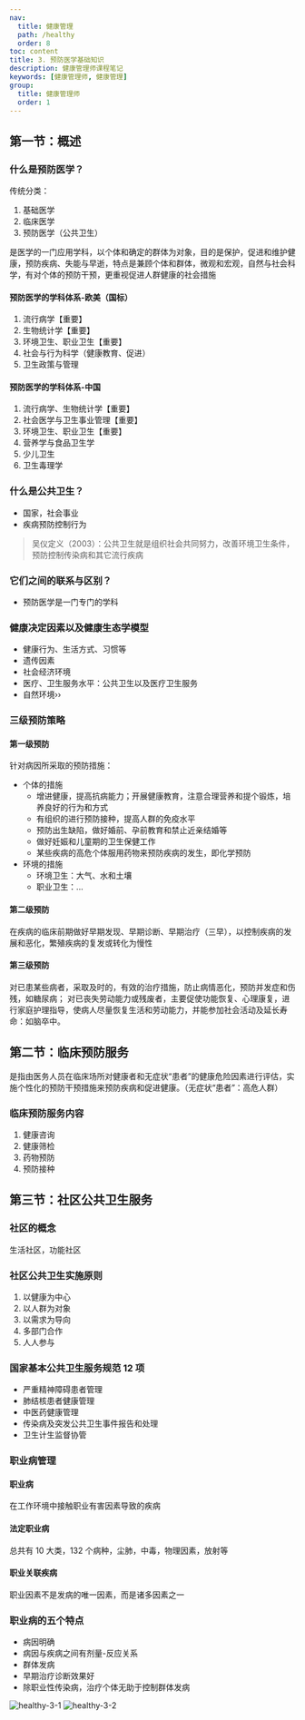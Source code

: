 ```yaml
---
nav:
  title: 健康管理
  path: /healthy
  order: 8
toc: content
title: 3. 预防医学基础知识
description: 健康管理师课程笔记
keywords: [健康管理师, 健康管理]
group:
  title: 健康管理师
  order: 1
---
```


## 第一节：概述

### 什么是预防医学？

传统分类：

1. 基础医学
2. 临床医学
3. 预防医学（公共卫生）

是医学的一门应用学科，以个体和确定的群体为对象，目的是保护，促进和维护健康，预防疾病、失能与早逝，特点是兼顾个体和群体，微观和宏观，自然与社会科学，有对个体的预防干预，更重视促进人群健康的社会措施

#### 预防医学的学科体系-欧美（国标）

1. 流行病学【重要】
2. 生物统计学【重要】
3. 环境卫生、职业卫生【重要】
4. 社会与行为科学（健康教育、促进）
5. 卫生政策与管理

#### 预防医学的学科体系-中国

1. 流行病学、生物统计学【重要】
2. 社会医学与卫生事业管理【重要】
3. 环境卫生、职业卫生【重要】
4. 营养学与食品卫生学
5. 少儿卫生
6. 卫生毒理学

### 什么是公共卫生？

- 国家，社会事业
- 疾病预防控制行为

> 吴仪定义（2003）：公共卫生就是组织社会共同努力，改善环境卫生条件，预防控制传染病和其它流行疾病

### 它们之间的联系与区别？

- 预防医学是一门专门的学科

### 健康决定因素以及健康生态学模型

- 健康行为、生活方式、习惯等
- 遗传因素
- 社会经济环境
- 医疗、卫生服务水平：公共卫生以及医疗卫生服务
- 自然环境››

### 三级预防策略

#### 第一级预防

针对病因所采取的预防措施：

- 个体的措施
  - 增进健康，提高抗病能力；开展健康教育，注意合理营养和提个锻炼，培养良好的行为和方式
  - 有组织的进行预防接种，提高人群的免疫水平
  - 预防出生缺陷，做好婚前、孕前教育和禁止近亲结婚等
  - 做好妊娠和儿童期的卫生保健工作
  - 某些疾病的高危个体服用药物来预防疾病的发生，即化学预防
- 环境的措施
  - 环境卫生：大气、水和土壤
  - 职业卫生：...

#### 第二级预防

在疾病的临床前期做好早期发现、早期诊断、早期治疗（三早），以控制疾病的发展和恶化，繁殖疾病的复发或转化为慢性

#### 第三级预防

对已患某些病者，采取及时的，有效的治疗措施，防止病情恶化，预防并发症和伤残，如糖尿病；
对已丧失劳动能力或残废者，主要促使功能恢复、心理康复，进行家庭护理指导，使病人尽量恢复生活和劳动能力，并能参加社会活动及延长寿命：如脑卒中。

## 第二节：临床预防服务

是指由医务人员在临床场所对健康者和无症状“患者”的健康危险因素进行评估，实施个性化的预防干预措施来预防疾病和促进健康。（无症状“患者”：高危人群）

### 临床预防服务内容

1. 健康咨询
2. 健康筛检
3. 药物预防
4. 预防接种

## 第三节：社区公共卫生服务

### 社区的概念

生活社区，功能社区

### 社区公共卫生实施原则

1. 以健康为中心
2. 以人群为对象
3. 以需求为导向
4. 多部门合作
5. 人人参与

### 国家基本公共卫生服务规范 12 项

- 严重精神障碍患者管理
- 肺结核患者健康管理
- 中医药健康管理
- 传染病及突发公共卫生事件报告和处理
- 卫生计生监督协管

### 职业病管理

#### 职业病

在工作环境中接触职业有害因素导致的疾病

#### 法定职业病

总共有 10 大类，132 个病种，尘肺，中毒，物理因素，放射等

#### 职业关联疾病

职业因素不是发病的唯一因素，而是诸多因素之一

### 职业病的五个特点

- 病因明确
- 病因与疾病之间有剂量-反应关系
- 群体发病
- 早期治疗诊断效果好
- 除职业性传染病，治疗个体无助于控制群体发病

![healthy-3-1](./images/healthy-3-1.png)
![healthy-3-2](./images/healthy-3-2.png)
